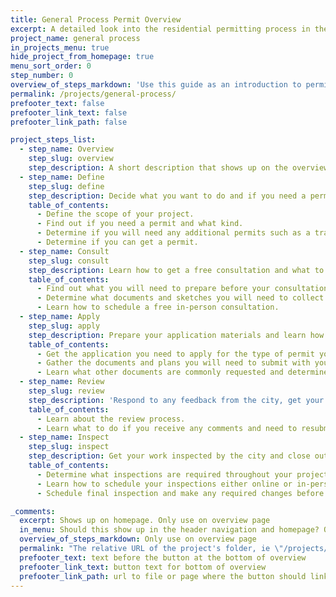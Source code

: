 ```yaml
---
title: General Process Permit Overview
excerpt: A detailed look into the residential permitting process in the City of Austin
project_name: general process
in_projects_menu: true
hide_project_from_homepage: true
menu_sort_order: 0
step_number: 0
overview_of_steps_markdown: 'Use this guide as an introduction to permitting if this is your first project, you are new to Austin, or need a refresher on the permitting process. For more detailed or project specific information, check to see if your project is featured in our [All Projects section](/projects).'
permalink: /projects/general-process/
prefooter_text: false
prefooter_link_text: false
prefooter_link_path: false

project_steps_list:
  - step_name: Overview
    step_slug: overview
    step_description: A short description that shows up on the overview for this kind of project.
  - step_name: Define
    step_slug: define
    step_description: Decide what you want to do and if you need a permit for your project.
    table_of_contents:
      - Define the scope of your project.
      - Find out if you need a permit and what kind.
      - Determine if you will need any additional permits such as a trade or tree permit.
      - Determine if you can get a permit.
  - step_name: Consult
    step_slug: consult
    step_description: Learn how to get a free consultation and what to prepare.
    table_of_contents:
      - Find out what you will need to prepare before your consultation.
      - Determine what documents and sketches you will need to collect before your consultation.
      - Learn how to schedule a free in-person consultation.
  - step_name: Apply
    step_slug: apply
    step_description: Prepare your application materials and learn how to submit.
    table_of_contents:
      - Get the application you need to apply for the type of permit your project requires.
      - Gather the documents and plans you will need to submit with your permit application.
      - Learn what other documents are commonly requested and determine if they apply to you.
  - step_name: Review
    step_slug: review
    step_description: 'Respond to any feedback from the city, get your permit, and begin work.'
    table_of_contents:
      - Learn about the review process.
      - Learn what to do if you receive any comments and need to resubmit your application a second time.
  - step_name: Inspect
    step_slug: inspect
    step_description: Get your work inspected by the city and close out your permit(s).
    table_of_contents:
      - Determine what inspections are required throughout your project.
      - Learn how to schedule your inspections either online or in-person.
      - Schedule final inspection and make any required changes before your permit expires.

_comments:
  excerpt: Shows up on homepage. Only use on overview page
  in_menu: Should this show up in the header navigation and homepage? Only use on overview page
  overview_of_steps_markdown: Only use on overview page
  permalink: "The relative URL of the project's folder, ie \"/projects/project-folder/\". Only use on overview page"
  prefooter_text: text before the button at the bottom of overview
  prefooter_link_text: button text for bottom of overview
  prefooter_link_path: url to file or page where the button should link
---
```

